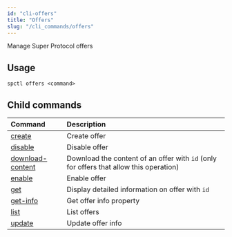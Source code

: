 ```yaml
---
id: "cli-offers"
title: "Offers"
slug: "/cli_commands/offers"
---
```


Manage Super Protocol offers

## Usage

```
spctl offers <command>
```

## Child commands

|**Command**|**Description**|
| :- | :- |
|[create](/testnet/cli/commands/offers/create)|Create offer|
|[disable](/testnet/cli/commands/offers/list)|Disable offer|
|[download-content](/testnet/cli/commands/offers/download-content)|Download the content of an offer with `id` (only for offers that allow this operation)|
|[enable](/testnet/cli/commands/offers/list)|Enable offer|
|[get](/testnet/cli/commands/offers/get)|Display detailed information on offer with `id`|
|[get-info](/testnet/cli/commands/offers/list)|Get offer info property|
|[list](/testnet/cli/commands/offers/list)|List offers|
|[update](/testnet/cli/commands/offers/list)|Update offer info|
